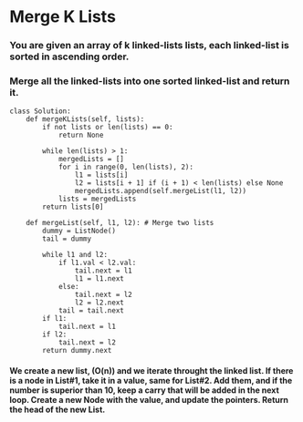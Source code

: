 # Merge K Lists

### You are given an array of k linked-lists lists, each linked-list is sorted in ascending order.

### Merge all the linked-lists into one sorted linked-list and return it.


```
class Solution:
    def mergeKLists(self, lists):
        if not lists or len(lists) == 0:
            return None

        while len(lists) > 1:
            mergedLists = []
            for i in range(0, len(lists), 2):
                l1 = lists[i]
                l2 = lists[i + 1] if (i + 1) < len(lists) else None
                mergedLists.append(self.mergeList(l1, l2))
            lists = mergedLists
        return lists[0]

    def mergeList(self, l1, l2): # Merge two lists
        dummy = ListNode()
        tail = dummy

        while l1 and l2:
            if l1.val < l2.val:
                tail.next = l1
                l1 = l1.next
            else:
                tail.next = l2
                l2 = l2.next
            tail = tail.next
        if l1:
            tail.next = l1
        if l2:
            tail.next = l2
        return dummy.next
```

#### We create a new list, (O(n)) and we iterate throught the linked list. If there is a node in List#1, take it in a value, same for List#2. Add them, and if the number is superior than 10, keep a carry that will be added in the next loop. Create a new Node with the value, and update the pointers. Return the head of the new List.